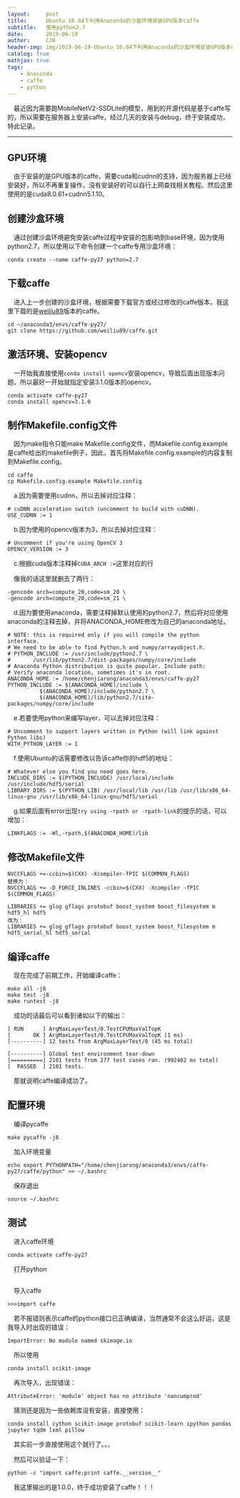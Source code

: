 ```yaml
---
layout:     post
title:      Ubuntu 16.04下利用Anaconda的沙盒环境安装GPU版本caffe
subtitle:   使用python2.7
date:       2019-06-19
author:     CJR
header-img: img/2019-06-19-Ubuntu 16.04下利用Anaconda的沙盒环境安装GPU版本caffe/post-bg-os-metro.jpg
catalog: true
mathjax: true
tags:
    - Anaconda
    - caffe
    - python
---
```


&emsp;最近因为需要跑MobileNetV2-SSDLite的模型，用到的开源代码是基于caffe写的，所以需要在服务器上安装caffe，经过几天的安装与debug，终于安装成功，特此记录。

---

## GPU环境
&emsp;由于安装的是GPU版本的caffe，需要cuda和cudnn的支持，因为服务器上已经安装好，所以不再重复操作，没有安装好的可以自行上网查找相关教程。然后这里使用的是cuda8.0.61+cudnn5.1.10。

## 创建沙盒环境
&emsp;通过创建沙盒环境避免安装caffe过程中安装的包影响到base环境，因为使用python2.7，所以使用以下命令创建一个caffe专用沙盒环境：

```
conda create --name caffe-py27 python=2.7
```

## 下载caffe
&emsp;进入上一步创建的沙盒环境，根据需要下载官方或经过修改的caffe版本，我这里下载的是[weiliu89](https://github.com/weiliu89)版本的caffe。

```
cd ~/anaconda3/envs/caffe-py27/
git clone https://github.com/weiliu89/caffe.git
```
## 激活环境、安装opencv

&emsp;一开始我直接使用`conda install opencv`安装opencv，导致后面出现版本问题，所以最好一开始就指定安装3.1.0版本的opencv。

```
conda activate caffe-py27
conda install opencv=3.1.0
```

## 制作Makefile.config文件

&emsp;因为make指令只能make Makefile.config文件，而Makefile.config.example是caffe给出的makefile例子，因此，首先将Makefile.config.example的内容复制到Makefile.config。

```
cd caffe
cp Makefile.config.example Makefile.config
```

&emsp;a.因为需要使用cudnn，所以去掉对应注释：

```
# cuDNN acceleration switch (uncomment to build with cuDNN).
USE_CUDNN := 1
```

&emsp;b.因为使用的opencv版本为3，所以去掉对应注释：

```
# Uncomment if you're using OpenCV 3
OPENCV_VERSION := 3
```

&emsp;c.根据cuda版本注释掉`CUDA_ARCH :=`这里对应的行

&emsp;像我的话这里就删去了两行：

```
-gencode arch=compute_20,code=sm_20 \
-gencode arch=compute_20,code=sm_21 \
```

&emsp;d.因为要使用anaconda，需要注释掉默认使用的python2.7，然后将对应使用anaconda的注释去掉，并将ANACONDA_HOME修改为自己的anaconda地址。

```
# NOTE: this is required only if you will compile the python interface.
# We need to be able to find Python.h and numpy/arrayobject.h.
# PYTHON_INCLUDE := /usr/include/python2.7 \
#		/usr/lib/python2.7/dist-packages/numpy/core/include
# Anaconda Python distribution is quite popular. Include path:
# Verify anaconda location, sometimes it's in root.
ANACONDA_HOME := /home/chenjiarong/anaconda3/envs/caffe-py27
PYTHON_INCLUDE := $(ANACONDA_HOME)/include \
		  $(ANACONDA_HOME)/include/python2.7 \
		  $(ANACONDA_HOME)/lib/python2.7/site-packages/numpy/core/include
```

&emsp;e.若要使用python来编写layer，可以去掉对应注释：

```
# Uncomment to support layers written in Python (will link against Python libs)
WITH_PYTHON_LAYER := 1
```

&emsp;f.使用Ubuntu的话需要修改以告诉caffe你的hdf5的地址：
```
# Whatever else you find you need goes here.
INCLUDE_DIRS := $(PYTHON_INCLUDE) /usr/local/include /usr/include/hdf5/serial
LIBRARY_DIRS := $(PYTHON_LIB) /usr/local/lib /usr/lib /usr/lib/x86_64-linux-gnu /usr/lib/x86_64-linux-gnu/hdf5/serial
```

&emsp;g.如果后面有error出现`try using -rpath or -rpath-link`的提示的话，可以增加：

```
LINKFLAGS := -Wl,-rpath,$(ANACONDA_HOME)/lib
```

## 修改Makefile文件

```
NVCCFLAGS +=-ccbin=$(CXX) -Xcompiler-fPIC $(COMMON_FLAGS)
替换为：
NVCCFLAGS += -D_FORCE_INLINES -ccbin=$(CXX) -Xcompiler -fPIC $(COMMON_FLAGS)
```

```
LIBRARIES += glog gflags protobuf boost_system boost_filesystem m hdf5_hl hdf5
改为：
LIBRARIES += glog gflags protobuf boost_system boost_filesystem m hdf5_serial_hl hdf5_serial
```

## 编译caffe

&emsp;现在完成了前期工作，开始编译caffe：

```
make all -j8
make test -j8
make runtest -j8
```

&emsp;成功的话最后可以看到诸如以下的输出：

```
[ RUN      ] ArgMaxLayerTest/0.TestCPUMaxValTopK
[       OK ] ArgMaxLayerTest/0.TestCPUMaxValTopK (1 ms)
[----------] 12 tests from ArgMaxLayerTest/0 (45 ms total)

[----------] Global test environment tear-down
[==========] 2101 tests from 277 test cases ran. (992402 ms total)
[  PASSED  ] 2101 tests.
```

&emsp;那就说明caffe编译成功了。

## 配置环境

&emsp;编译pycaffe

```
make pycaffe -j8
```

&emsp;加入环境变量

```
echo export PYTHONPATH="/home/chenjiarong/anaconda3/envs/caffe-py27/caffe/python" >> ~/.bashrc
```

&emsp;保存退出

```
source ~/.bashrc
```

## 测试

&emsp;进入caffe环境

```
conda activate caffe-py27
```

&emsp;打开python

```python
```

&emsp;导入caffe

```
>>>import caffe
```

&emsp;若不报错则表示caffe的python接口已正确编译，当然通常不会这么好运，这是我导入时出现的错误：

`ImportError: No module named skimage.io`

&emsp;所以使用

```
conda install scikit-image
```

&emsp;再次导入，出现错误：

`AttributeError: 'module' object has no attribute 'nancumprod'`

&emsp;猜测还是因为一些依赖库没有安装，直接使用：

```
conda install cython scikit-image protobuf scikit-learn ipython pandas jupyter tqdm lxml pillow
```

&emsp;其实前一步直接使用这个就行了。。。

&emsp;然后可以验证一下：

```
python -c "import caffe;print caffe.__version__"
```

&emsp;我这里输出的是1.0.0，终于成功安装了caffe！！！